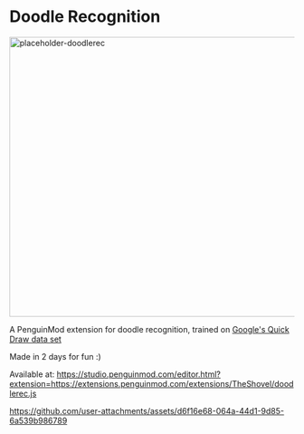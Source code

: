 # Doodle Recognition
<img width="800" height="494" alt="placeholder-doodlerec" src="https://github.com/user-attachments/assets/d129048b-57f1-40bc-9a98-aa32b4daf16e" />

A PenguinMod extension for doodle recognition, trained on [Google's Quick Draw data set](https://github.com/googlecreativelab/quickdraw-dataset)

Made in 2 days for fun :)

Available at: https://studio.penguinmod.com/editor.html?extension=https://extensions.penguinmod.com/extensions/TheShovel/doodlerec.js

https://github.com/user-attachments/assets/d6f16e68-064a-44d1-9d85-6a539b986789


